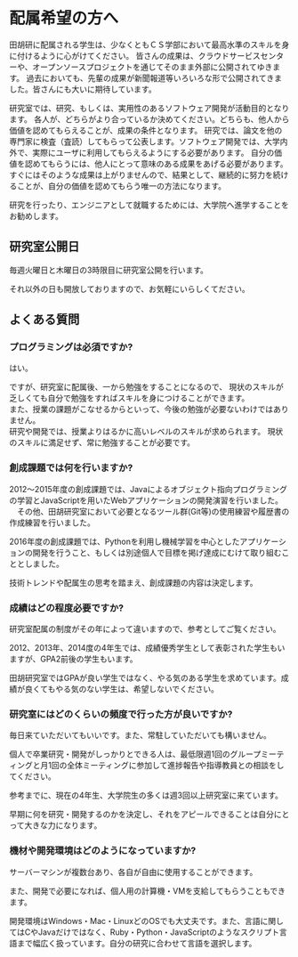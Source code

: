 # 配属希望の方へ
田胡研に配属される学生は、少なくともＣＳ学部において最高水準のスキルを身に付けるように心がけてください。 皆さんの成果は、クラウドサービスセンターや、オープンソースプロジェクトを通じてそのまま外部に公開されてゆきます。 過去においても、先輩の成果が新聞報道等いろいろな形で公開されてきました。皆さんにも大いに期待しています。

研究室では、研究、もしくは、実用性のあるソフトウェア開発が活動目的となります。 各人が、どちらがより合っているか決めてください。どちらも、他人から価値を認めてもらえることが、成果の条件となります。 研究では、論文を他の専門家に検査（査読）してもらって公表します。ソフトウェア開発では、大学内外で、実際にユーザに利用してもらえるようにする必要があります。 自分の価値を認めてもらうには、他人にとって意味のある成果をあげる必要があります。 すぐにはそのような成果は上がりませんので、結果として、継続的に努力を続けることが、自分の価値を認めてもらう唯一の方法になります。

研究を行ったり、エンジニアとして就職するためには、大学院へ進学することをお勧めします。

## 研究室公開日
毎週火曜日と木曜日の3時限目に研究室公開を行います。

それ以外の日も開放しておりますので、お気軽にいらしくてださい。

## よくある質問
### プログラミングは必須ですか?
はい。

ですが、研究室に配属後、一から勉強をすることになるので、 現状のスキルが乏しくても自分で勉強をすればスキルを身につけることができます。  
また、授業の課題がこなせるからといって、今後の勉強が必要ないわけではありません。  
研究や開発では、授業よりはるかに高いレベルのスキルが求められます。 現状のスキルに満足せず、常に勉強することが必要です。

### 創成課題では何を行いますか?
2012～2015年度の創成課題では、Javaによるオブジェクト指向プログラミングの学習とJavaScriptを用いたWebアプリケーションの開発演習を行いました。 　その他、田胡研究室において必要となるツール群(Git等)の使用練習や履歴書の作成練習を行いました。

2016年度の創成課題では、Pythonを利用し機械学習を中心としたアプリケーションの開発を行うこと、もしくは別途個人で目標を掲げ達成にむけて取り組むこととしました。

技術トレンドや配属生の思考を踏まえ、創成課題の内容は決定します。

### 成績はどの程度必要ですか?
研究室配属の制度がその年によって違いますので、参考としてご覧ください。

2012、2013年、2014度の4年生では、成績優秀学生として表彰された学生もいますが、GPA2前後の学生もいます。

田胡研究室ではGPAが良い学生ではなく、やる気のある学生を求めています。成績が良くてもやる気のない学生は、希望しないでください。

### 研究室にはどのくらいの頻度で行った方が良いですか?
毎日来ていただいてもいいです。また、常駐していただいても構いません。

個人で卒業研究・開発がしっかりとできる人は、最低限週1回のグループミーティングと月1回の全体ミーティングに参加して進捗報告や指導教員との相談をしてください。

参考までに、現在の4年生、大学院生の多くは週3回以上研究室に来ています。

早期に何を研究・開発するのかを決定し、それをアピールできることは自分にとって大きな力になります。

### 機材や開発環境はどのようになっていますか?
サーバーマシンが複数台あり、各自が自由に使用することができます。

また、開発で必要になれば、個人用の計算機・VMを支給してもらうこともできます。

開発環境はWindows・Mac・LinuxどのOSでも大丈夫です。また、言語に関してはCやJavaだけではなく、Ruby・Python・JavaScriptのようなスクリプト言語まで幅広く扱っています。自分の研究に合わせて言語を選択します。